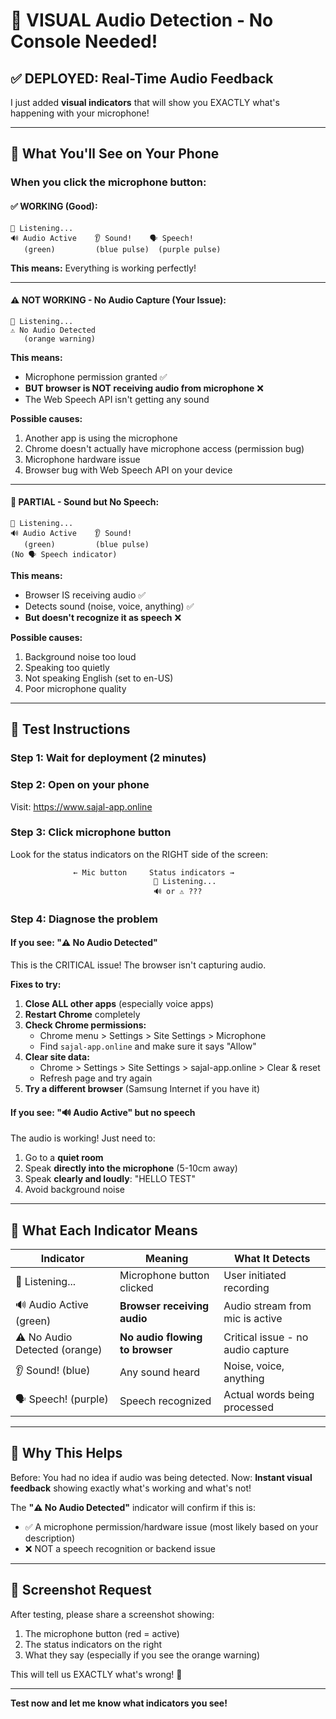 # 🎯 VISUAL Audio Detection - No Console Needed!

## ✅ DEPLOYED: Real-Time Audio Feedback

I just added **visual indicators** that will show you EXACTLY what's happening with your microphone!

---

## 📱 What You'll See on Your Phone

### **When you click the microphone button:**

#### ✅ **WORKING (Good):**
```
🎤 Listening...
🔊 Audio Active    👂 Sound!    🗣️ Speech!
   (green)         (blue pulse)  (purple pulse)
```
**This means:** Everything is working perfectly!

---

#### ⚠️ **NOT WORKING - No Audio Capture (Your Issue):**
```
🎤 Listening...
⚠️ No Audio Detected
   (orange warning)
```
**This means:** 
- Microphone permission granted ✅
- **BUT browser is NOT receiving audio from microphone** ❌
- The Web Speech API isn't getting any sound

**Possible causes:**
1. Another app is using the microphone
2. Chrome doesn't actually have microphone access (permission bug)
3. Microphone hardware issue
4. Browser bug with Web Speech API on your device

---

#### 🔵 **PARTIAL - Sound but No Speech:**
```
🎤 Listening...
🔊 Audio Active    👂 Sound!
   (green)         (blue pulse)
(No 🗣️ Speech indicator)
```
**This means:**
- Browser IS receiving audio ✅
- Detects sound (noise, voice, anything) ✅
- **But doesn't recognize it as speech** ❌

**Possible causes:**
1. Background noise too loud
2. Speaking too quietly
3. Not speaking English (set to en-US)
4. Poor microphone quality

---

## 🧪 Test Instructions

### **Step 1: Wait for deployment** (2 minutes)

### **Step 2: Open on your phone**
Visit: https://www.sajal-app.online

### **Step 3: Click microphone button**
Look for the status indicators on the RIGHT side of the screen:
```
              ← Mic button     Status indicators →
                                🎤 Listening...
                                🔊 or ⚠️ ???
```

### **Step 4: Diagnose the problem**

#### If you see: **"⚠️ No Audio Detected"**
This is the CRITICAL issue! The browser isn't capturing audio.

**Fixes to try:**
1. **Close ALL other apps** (especially voice apps)
2. **Restart Chrome** completely
3. **Check Chrome permissions:**
   - Chrome menu > Settings > Site Settings > Microphone
   - Find `sajal-app.online` and make sure it says "Allow"
4. **Clear site data:**
   - Chrome > Settings > Site Settings > sajal-app.online > Clear & reset
   - Refresh page and try again
5. **Try a different browser** (Samsung Internet if you have it)

#### If you see: **"🔊 Audio Active"** but no speech
The audio is working! Just need to:
1. Go to a **quiet room**
2. Speak **directly into the microphone** (5-10cm away)
3. Speak **clearly and loudly**: "HELLO TEST"
4. Avoid background noise

---

## 🎯 What Each Indicator Means

| Indicator | Meaning | What It Detects |
|-----------|---------|----------------|
| 🎤 Listening... | Microphone button clicked | User initiated recording |
| 🔊 Audio Active (green) | **Browser receiving audio** | Audio stream from mic is active |
| ⚠️ No Audio Detected (orange) | **No audio flowing to browser** | Critical issue - no audio capture |
| 👂 Sound! (blue) | Any sound heard | Noise, voice, anything |
| 🗣️ Speech! (purple) | Speech recognized | Actual words being processed |

---

## 🚀 Why This Helps

Before: You had no idea if audio was being detected.
Now: **Instant visual feedback** showing exactly what's working and what's not!

The **"⚠️ No Audio Detected"** indicator will confirm if this is:
- ✅ A microphone permission/hardware issue (most likely based on your description)
- ❌ NOT a speech recognition or backend issue

---

## 📸 Screenshot Request

After testing, please share a screenshot showing:
1. The microphone button (red = active)
2. The status indicators on the right
3. What they say (especially if you see the orange warning)

This will tell us EXACTLY what's wrong! 🎯

---

**Test now and let me know what indicators you see!**
